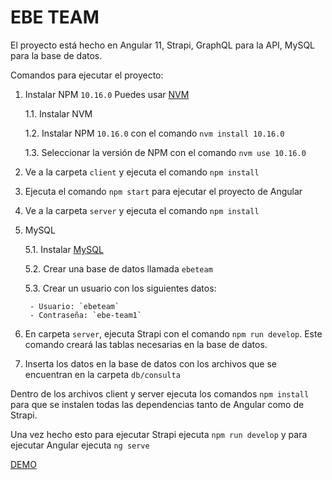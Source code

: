# EBE TEAM

El proyecto está hecho en Angular 11, Strapi, GraphQL para la API, MySQL para la base de datos.

Comandos para ejecutar el proyecto:

1. Instalar NPM `10.16.0` Puedes usar [NVM](https://github.com/coreybutler/nvm-windows/releases)

    1.1. Instalar NVM
    
    1.2. Instalar NPM `10.16.0` con el comando `nvm install 10.16.0`
   
    1.3. Seleccionar la versión de NPM con el comando `nvm use 10.16.0`
2. Ve a la carpeta `client` y ejecuta el comando `npm install`
3. Ejecuta el comando `npm start` para ejecutar el proyecto de Angular
4. Ve a la carpeta `server` y ejecuta el comando `npm install`
5. MySQL

    5.1. Instalar [MySQL](https://dev.mysql.com/downloads/installer)

    5.2. Crear una base de datos llamada `ebeteam`

    5.3. Crear un usuario con los siguientes datos:
    
        - Usuario: `ebeteam`
        - Contraseña: `ebe-team1`

6. En carpeta `server`, ejecuta Strapi con el comando `npm run develop`. Este comando creará las tablas necesarias en la base de datos.
7. Inserta los datos en la base de datos con los archivos que se encuentran en la carpeta `db/consulta`


Dentro de los archivos client y server ejecuta los comandos `npm install` para que se instalen todas las dependencias tanto de Angular como de Strapi.

Una vez hecho esto para ejecutar Strapi ejecuta `npm run develop` y para ejecutar Angular ejecuta `ng serve`

[DEMO](http://ebe-team.web.app/)
